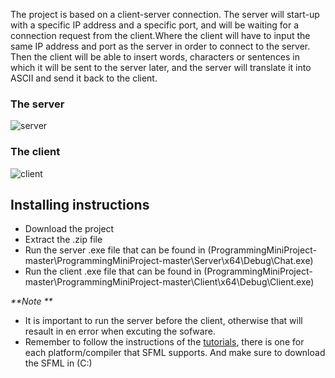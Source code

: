 The project is based on a client-server connection. The server will start-up with a specific IP address and a specific port, and will be waiting for a connection request from the client.Where the client will have to input the same IP address and port as the server in order to connect to the server. Then the client will be able to insert words, characters or sentences in which it will be sent to the server later, and the server will translate it into ASCII and send it back to the client.

### The server
![server](https://user-images.githubusercontent.com/27723940/34455764-4f95912c-ed86-11e7-927e-085631ee98f8.jpg)
### The client
![client](https://user-images.githubusercontent.com/27723940/34455765-4faf68b8-ed86-11e7-8dfa-300ef3bd7700.jpg)



## Installing instructions

 * Download the project
 * Extract the .zip file
 * Run the server .exe file that can be found in (ProgrammingMiniProject-master\ProgrammingMiniProject-master\Server\x64\Debug\Chat.exe)
 * Run the client .exe file that can be found in (ProgrammingMiniProject-master\ProgrammingMiniProject-master\Client\x64\Debug\Client.exe)

_**Note **_ 
* It is important to run the server before the client, otherwise that will resault in en error when excuting the sofware.
* Remember to follow the instructions of the [tutorials](https://www.sfml-dev.org/tutorials/2.4/), there is one for each platform/compiler that SFML supports. And make sure to download the SFML in (C:\)
